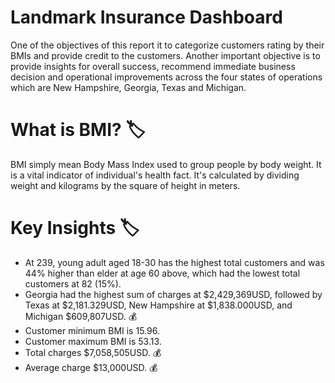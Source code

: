 # Landmark Insurance Dashboard
One of the objectives of this report it to categorize customers rating by their BMIs and provide credit to the customers. Another important objective is to provide insights for overall success, recommend immediate business decision and operational improvements across the four states of operations which are New Hampshire, Georgia, Texas and Michigan.
# What is BMI? 🏷️ 
BMI simply mean Body Mass Index used to group people by body weight. It is a vital indicator of individual's health fact. It's calculated by dividing weight and kilograms by the square of height in meters.

# Key Insights 🏷️ 
- At 239, young adult aged 18-30 has the highest total customers and was 44% higher than elder at age 60 above, which had the lowest total customers at 82 (15%).
- ﻿﻿Georgia had the highest sum of charges at $2,429,369USD, followed by Texas at $2,181.329USD, New Hampshire at $1,838.000USD, and Michigan $609,807USD. 💰 
- Customer minimum BMI is 15.96. 
- Customer maximum BMI is 53.13.
- Total charges $7,058,505USD. 💰 
- Average charge $13,000USD. 💰
